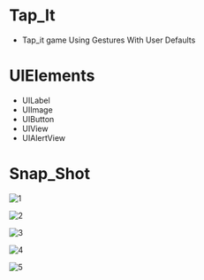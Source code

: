 # Tap_It
* Tap_it game Using Gestures With User Defaults




# UIElements
* UILabel
* UIImage
* UIButton
* UIView
* UIAlertView




# Snap_Shot

![1](https://user-images.githubusercontent.com/86009586/124561843-f6446600-de5b-11eb-931a-cbe12f06868d.jpg)

![2](https://user-images.githubusercontent.com/86009586/124561867-fcd2dd80-de5b-11eb-855a-3f57a8b11971.jpg)

![3](https://user-images.githubusercontent.com/86009586/124561886-02302800-de5c-11eb-8c75-9328711b8310.jpg)

![4](https://user-images.githubusercontent.com/86009586/124561909-06f4dc00-de5c-11eb-8c19-c3c5f903445b.jpg)

![5](https://user-images.githubusercontent.com/86009586/124561928-0d835380-de5c-11eb-966e-b76f236c34c4.jpg)






